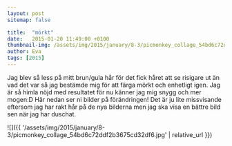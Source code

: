 ```yaml
---
layout: post
sitemap: false

title:  "mörkt"
date:   2015-01-20 11:49:00 +0100
thumbnail-img: /assets/img/2015/january/8-3/picmonkey_collage_54bd6c72ddf2b3675cd32df6.jpg
author: Eva
tags: [2015]
---
```


Jag blev så less på mitt brun/gula hår för det fick håret att se risigare ut än vad det var så jag bestämde mig för att färga mörkt och enhetligt igen. Jag är så himla nöjd med resultatet för nu känner jag mig snygg och mer mogen:D Här nedan ser ni bilder på förändringen! Det är ju lite missvisande eftersom jag har rakt hår på de nya bilderna men jag ska visa en bättre bild sen när jag har duschat.

![]({{ '/assets/img/2015/january/8-3/picmonkey_collage_54bd6c72ddf2b3675cd32df6.jpg'  | relative_url }})

